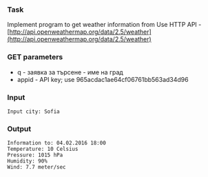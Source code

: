 ### Task

Implement program to get weather information from Use HTTP API - [http://api.openweathermap.org/data/2.5/weather](http://api.openweathermap.org/data/2.5/weather)

### GET parameters
- q - заявка за търсене - име на град
- appid - API key; use 965acdac1ae64cf06761bb563ad34d96

### Input

```
Input city: Sofia
```

### Output

```
Information to: 04.02.2016 18:00
Temperature: 10 Celsius
Pressure: 1015 hPa
Humidity: 90%
Wind: 7.7 meter/sec
```
